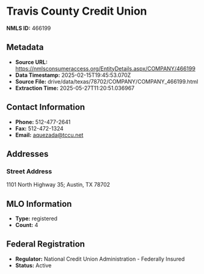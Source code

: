 # Travis County Credit Union

**NMLS ID:** 466199

## Metadata
- **Source URL:** https://nmlsconsumeraccess.org/EntityDetails.aspx/COMPANY/466199
- **Data Timestamp:** 2025-02-15T19:45:53.070Z
- **Source File:** drive/data/texas/78702/COMPANY/COMPANY_466199.html
- **Extraction Time:** 2025-05-27T11:20:51.036967

## Contact Information
- **Phone:** 512-477-2641
- **Fax:** 512-472-1324
- **Email:** aquezada@tccu.net

## Addresses
### Street Address
1101 North Highway 35; Austin, TX 78702

## MLO Information
- **Type:** registered
- **Count:** 4

## Federal Registration
- **Regulator:** National Credit Union Administration - Federally Insured
- **Status:** Active
